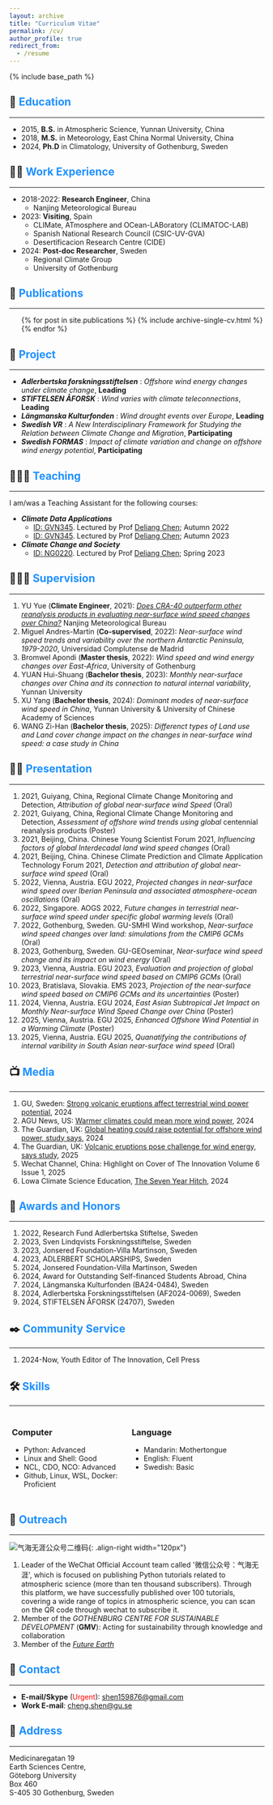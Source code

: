 ```yaml
---
layout: archive
title: "Curriculum Vitae"
permalink: /cv/
author_profile: true
redirect_from:
  - /resume
---
```


{% include base_path %}

## 🏫 <span style="color:#1E90FF">Education</span>
------
- 2015, **B.S.** in Atmospheric Science, Yunnan University, China
- 2018, **M.S.** in Meteorology, East China Normal University, China
- 2024,  **Ph.D** in Climatology, University of Gothenburg, Sweden

## 👨‍💻 <span style="color:#1E90FF">Work Experience</span>
------
* 2018-2022: **Research Engineer**, China
  * Nanjing Meteorological Bureau
* 2023: **Visiting**, Spain
  * CLIMate, ATmosphere and OCean-LABoratory (CLIMATOC-LAB)
  * Spanish National Research Council (CSIC-UV-GVA)
  * Desertificacion Research Centre (CIDE)
* 2024: **Post-doc Researcher**, Sweden
  * Regional Climate Group
  * University of Gothenburg

## 📰 <span style="color:#1E90FF">Publications</span>
------
  <ul>{% for post in site.publications %}
    {% include archive-single-cv.html %}
  {% endfor %}</ul>


## 🏯 <span style="color:#1E90FF">Project</span>
------
* ***Adlerbertska forskningsstiftelsen*** : *Offshore wind energy changes under climate change*, **Leading**
* ***STIFTELSEN ÅFORSK*** : *Wind varies with climate teleconnections*, **Leading**
* ***Längmanska Kulturfonden*** : *Wind drought events over Europe*, **Leading**
* ***Swedish VR*** : *A New Interdisciplinary Framework for Studying the Relation between Climate Change and Migration*, **Participating**
* ***Swedish FORMAS*** : *Impact of climate variation and change on offshore wind energy potential*, **Participating** 
 

## 🧑🏻‍🏫 <span style="color:#1E90FF">Teaching</span>
------
I am/was a Teaching Assistant for the following courses:
- ***Climate Data Applications***
  - [ID: GVN345](https://www.gu.se/en/study-gothenburg/climate-data-applications-gvn345). Lectured by Prof [Deliang Chen](https://www.gu.se/en/about/find-staff/deliangchen); Autumn  2022
  - [ID: GVN345](https://www.gu.se/en/study-gothenburg/climate-data-applications-gvn345). Lectured by Prof [Deliang Chen](https://www.gu.se/en/about/find-staff/deliangchen); Autumn  2023
- ***Climate Change and Society***
  - [ID: NG0220](https://www.gu.se/en/study-gothenburg/climate-change-and-society-ng0220). Lectured by Prof [Deliang Chen](https://www.gu.se/en/about/find-staff/deliangchen); Spring 2023

## 👨🏻‍🔬 <span style="color:#1E90FF">Supervision</span>
------
1. YU Yue (**Climate Engineer**, 2021): *[Does CRA-40 outperform other reanalysis products in evaluating near-surface wind speed changes over China?](https://www.sciencedirect.com/science/article/pii/S0169809521005044)* Nanjing Meteorological Bureau
2. Miguel Andres-Martin (**Co-supervised**, 2022): *Near-surface wind speed trends and variability over the northern Antarctic Peninsula, 1979-2020*, Universidad Complutense de Madrid
3. Bromwel Apondi (**Master thesis**, 2022): *Wind speed and wind energy changes over East-Africa*, University of Gothenburg
4. YUAN Hui-Shuang (**Bachelor thesis**, 2023): *Monthly near-surface changes over China and its connection to natural internal variability*, Yunnan University
5. XU Yang (**Bachelor thesis**, 2024):  *Dominant modes of near-surface wind speed in China*, Yunnan University & University of Chinese Academy of Sciences
6. WANG Zi-Han (**Bachelor thesis**, 2025): *Differenct types of Land use and Land cover change impact on the changes in near-surface wind speed: a case study in China*

## 👨🏻‍ <span style="color:#1E90FF">Presentation</span>
------
1. 2021, Guiyang, China, Regional Climate Change Monitoring and Detection, _Attribution of global near-surface wind Speed_ (Oral)
2. 2021, Guiyang, China, Regional Climate Change Monitoring and Detection, _Assessment of offshore wind trends using global_ centennial reanalysis products (Poster)
3. 2021, Beijing, China. Chinese Young Scientist Forum 2021, _Influencing factors of global Interdecadal land wind speed changes_ (Oral)
4. 2021, Beijing, China. Chinese Climate Prediction and Climate Application Technology Forum 2021, _Detection and attribution of global near-surface wind speed_ (Oral)
5. 2022, Vienna, Austria. EGU 2022, _Projected changes in near-surface wind speed over Iberian Peninsula and associated atmosphere-ocean oscillations_ (Oral)
6. 2022, Singapore. AOGS 2022, _Future changes in terrestrial near-surface wind speed under specific global warming levels_ (Oral)
7. 2022, Gothenburg, Sweden. GU-SMHI Wind workshop, _Near-surface wind speed changes over land: simulations from the CMIP6 GCMs_ (Oral)
8. 2023, Gothenburg, Sweden. GU-GEOseminar, _Near-surface wind speed change and its impact on wind energy_ (Oral)
10. 2023, Vienna, Austria. EGU 2023, _Evaluation and projection of global terrestrial near-surface wind speed based on CMIP6 GCMs_ (Oral)
11. 2023, Bratislava, Slovakia. EMS 2023, _Projection of the near-surface wind speed based on CMIP6 GCMs and its uncertainties_ (Poster)
12. 2024, Vienna, Austria. EGU 2024, _East Asian Subtropical Jet Impact on Monthly Near-surface Wind Speed Change over China_ (Poster)
13. 2025, Vienna, Austria. EGU 2025, _Enhanced Offshore Wind Potential in a Warming Climate_ (Poster)
14. 2025, Vienna, Austria. EGU 2025, _Quanatifying the contributions of internal varibility in South Asian near-surface wind speed_ (Oral)

## 📺 <span style="color:#1E90FF">Media</span>
------
1. GU, Sweden: [Strong volcanic eruptions affect terrestrial wind power potential](https://www.gu.se/en/news/vindenergi), 2024
2. AGU News, US: [Warmer climates could mean more wind power](https://news.agu.org/8-7-24-warmer-climates-could-mean-more-wind-power/), 2024
3. The Guardian, UK: [Global heating could raise potential for offshore wind power, study says](https://www.theguardian.com/news/article/2024/sep/05/global-heating-could-raise-potential-for-offshore-wind-power-study-says), 2024
4. The Guardian, UK: [Volcanic eruptions pose challenge for wind energy, says study](https://www.theguardian.com/news/2025/feb/06/weatherwatch-volcanic-eruptions-pose-challenge-for-wind-energy-says-study), 2025
5. Wechat Channel, China: Highlight on Cover of The Innovation Volume 6 Issue 1, 2025
6. Lowa Climate Science Education, [The Seven Year Hitch](https://iowaclimate.org/2024/09/05/the-seven-year-hitch/), 2024


## 🏅 <span style="color:#1E90FF">Awards and Honors</span>
------
1. 2022, Research Fund Adlerbertska Stiftelse, Sweden
2. 2023, Sven Lindqvists Forskningsstiftelse, Sweden
3. 2023, Jonsered Foundation-Villa Martinson, Sweden
4. 2023, ADLERBERT SCHOLARSHIPS, Sweden
5. 2024, Jonsered Foundation-Villa Martinson, Sweden
6. 2024, Award for Outstanding Self-financed Students Abroad, China
7. 2024, Längmanska Kulturfonden (BA24-0484), Sweden
8. 2024, Adlerbertska Forskningsstiftelsen (AF2024-0069), Sweden
9. 2024, STIFTELSEN ÅFORSK (24707), Sweden

## ✒️ <span style="color:#1E90FF">Community Service</span>
------
1. 2024-Now, Youth Editor of The Innovation, Cell Press



## 🛠️ <span style="color:#1E90FF">Skills</span>
------
<style>
.column {
    float: left;
    padding: 5px;
    width: 45%;
}

/* Clear floats after the columns */
.row:after {
    content: "";
    display: table;
    clear: both;
}
</style>
<div class="row">
<div class="column">
<h3>Computer</h3>
<ul class="ul-Computer">
<li>Python: Advanced</li>
<li>Linux and Shell: Good</li>
<li>NCL, CDO, NCO: Advanced</li>
<li>Github, Linux, WSL, Docker: Proficient</li>
</ul>
</div>

<div class="column">
<h3>Language</h3>
<ul class="ul-Language">
<li>Mandarin: Mothertongue</li>
<li>English: Fluent</li>
<li>Swedish: Basic</li>
</ul>
</div>
</div>

## 🗿 <span style="color:#1E90FF">Outreach</span>
------
![气海无涯公众号二维码](/images/wechat.jpg){: .align-right width="120px"}
1. Leader of the WeChat Official Account team called '微信公众号：气海无涯', which is focused on publishing Python tutorials related to atmospheric science (more than ten thousand subscribers). Through this platform, we have successfully published over 100 tutorials, covering a wide range of topics in atmospheric science, you can scan on the QR code through wechat to subscribe it.
2. Member of the _GOTHENBURG CENTRE FOR SUSTAINABLE DEVELOPMENT_ (**GMV**): Acting for sustainability through knowledge and collaboration
3. Member of the [_Future Earth_](https://members.futureearth.org/users/3831771)

## 🤙 <span style="color:#1E90FF">Contact</span>
------
- **E-mail/Skype** (<span style="color:red">Urgent</span>): shen159876@gmail.com
- **Work E-mail**: cheng.shen@gu.se

## 🏢 <span style="color:#1E90FF">Address</span>
------
Medicinaregatan 19 \
Earth Sciences Centre, \
Göteborg University \
Box 460 \
S-405 30 Gothenburg, Sweden

<style>
hr:nth-of-type(1) {
 border-color: #1E90FF !important;
}
hr:nth-of-type(2) {
 border-color: #1E90FF !important;
}
hr:nth-of-type(3) {
 border-color: #1E90FF !important;
}
hr:nth-of-type(4) {
 border-color: #1E90FF !important;
}
hr:nth-of-type(5) {
 border-color: #1E90FF !important;
}
hr:nth-of-type(6) {
 border-color: #1E90FF !important;
}
hr:nth-of-type(7) {
 border-color: #1E90FF !important;
}
hr:nth-of-type(8) {
 border-color: #1E90FF !important;
}
hr:nth-of-type(9) {
 border-color: #1E90FF !important;
}
hr:nth-of-type(10) {
 border-color: #1E90FF !important;
}
hr:nth-of-type(11) {
 border-color: #1E90FF !important;
}
hr:nth-of-type(12) {
 border-color: #1E90FF !important;
}
</style>
